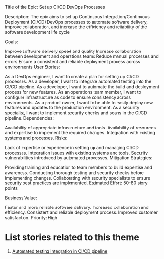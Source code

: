 Title of the Epic: Set up CI/CD DevOps Processes

Description: The epic aims to set up Continuous Integration/Continuous Deployment (CI/CD) DevOps processes to automate software delivery, improve collaboration, and increase the efficiency and reliability of the software development life cycle.

Goals:

Improve software delivery speed and quality
Increase collaboration between development and operations teams
Reduce manual processes and errors
Ensure a consistent and reliable deployment process across environments
User Stories:

As a DevOps engineer, I want to create a plan for setting up CI/CD processes.
As a developer, I want to integrate automated testing into the CI/CD pipeline.
As a developer, I want to automate the build and deployment process for new features.
As an operations team member, I want to configure infrastructure as code to ensure consistency across environments.
As a product owner, I want to be able to easily deploy new features and updates to the production environment.
As a security specialist, I want to implement security checks and scans in the CI/CD pipeline.
Dependencies:

Availability of appropriate infrastructure and tools.
Availability of resources and expertise to implement the required changes.
Integration with existing systems and processes.
Risks:

Lack of expertise or experience in setting up and managing CI/CD processes.
Integration issues with existing systems and tools.
Security vulnerabilities introduced by automated processes.
Mitigation Strategies:

Providing training and education to team members to build expertise and awareness.
Conducting thorough testing and security checks before implementing changes.
Collaborating with security specialists to ensure security best practices are implemented.
Estimated Effort: 50-80 story points

Business Value:

Faster and more reliable software delivery.
Increased collaboration and efficiency.
Consistent and reliable deployment process.
Improved customer satisfaction.
Priority: High

# List stories related to this theme
1. [Automated testing integration in CI/CD pipeline](https://github.com/steveechan/mywebclass-agile-docs/blob/main/documentation/templates/theme/initiatives/epics/stories/story_template5.md)
